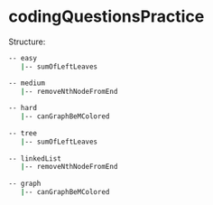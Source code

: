 # codingQuestionsPractice

Structure:

```bash
-- easy
   |-- sumOfLeftLeaves

-- medium
   |-- removeNthNodeFromEnd
   
-- hard
   |-- canGraphBeMColored
   
-- tree
   |-- sumOfLeftLeaves
   
-- linkedList 
   |-- removeNthNodeFromEnd
   
-- graph
   |-- canGraphBeMColored
```
